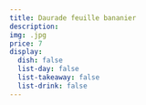 ```yaml
---
title: Daurade feuille bananier
description: 
img: .jpg
price: 7
display:
  dish: false
  list-day: false
  list-takeaway: false
  list-drink: false
---
```

